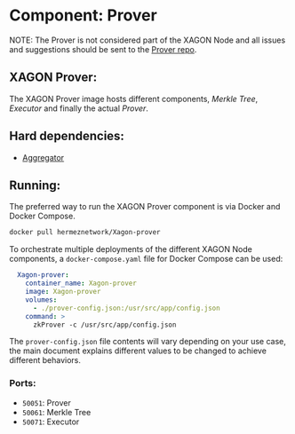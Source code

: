# Component: Prover

NOTE: The Prover is not considered part of the XAGON Node and all issues and suggestions should be sent to the [Prover repo](https://github.com/okx/Xagon-prover/).

## XAGON Prover:

The XAGON Prover image hosts different components, *Merkle Tree*, *Executor* and finally the actual *Prover*.

## Hard dependencies:

- [Aggregator](./aggregator.md)

## Running:

The preferred way to run the XAGON Prover component is via Docker and Docker Compose.

```bash
docker pull hermeznetwork/Xagon-prover
```

To orchestrate multiple deployments of the different XAGON Node components, a `docker-compose.yaml` file for Docker Compose can be used:

```yaml
  Xagon-prover:
    container_name: Xagon-prover
    image: Xagon-prover
    volumes:
      - ./prover-config.json:/usr/src/app/config.json
    command: >
      zkProver -c /usr/src/app/config.json
```

The `prover-config.json` file contents will vary depending on your use case, the main document explains different values to be changed to achieve different behaviors.

### Ports:

- `50051`: Prover
- `50061`: Merkle Tree
- `50071`: Executor